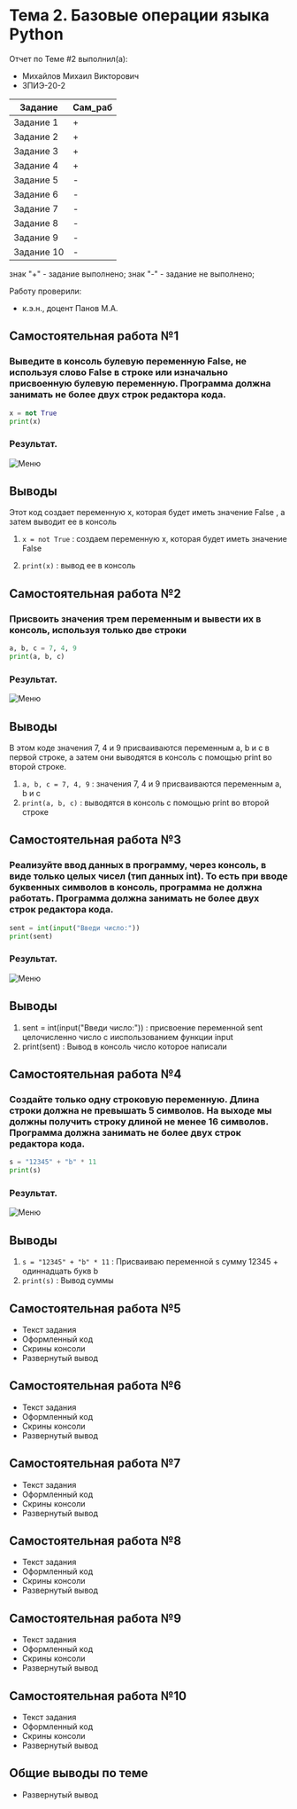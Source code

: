 # Тема 2. Базовые операции языка Python
Отчет по Теме #2 выполнил(а):
- Михайлов Михаил Викторович
- ЗПИЭ-20-2

| Задание | Сам_раб |
| ------ | ------ |
| Задание 1 | + |
| Задание 2 | + |
| Задание 3 | + |
| Задание 4 | + |
| Задание 5 | - |
| Задание 6 | - |
| Задание 7 | - |
| Задание 8 | - |
| Задание 9 | - |
| Задание 10 | - |

знак "+" - задание выполнено; знак "-" - задание не выполнено;

Работу проверили:
- к.э.н., доцент Панов М.А.

## Самостоятельная работа №1
### Выведите в консоль булевую переменную False, не используя слово False в строке или изначально присвоенную булевую переменную. Программа должна занимать не более двух строк редактора кода.

```python
x = not True
print(x)

```
### Результат.
![Меню](https://github.com/mihail-august/for-learn/blob/Tema_2/pic/2-1.png)

## Выводы
Этот код создает переменную x, которая будет иметь значение False , а затем выводит ее в консоль

1. `x = not True` : создаем переменную x, которая будет иметь значение False

2. `print(x)` : вывод ее в консоль
  
## Самостоятельная работа №2
### Присвоить значения трем переменным и вывести их в консоль, используя только две строки

```python
a, b, c = 7, 4, 9
print(a, b, c)

```
### Результат.
![Меню](https://github.com/mihail-august/for-learn/blob/Tema_2/pic/2-2.png)

## Выводы
В этом коде значения 7, 4 и 9 присваиваются переменным a, b и c в первой строке, а затем они выводятся в консоль с помощью print во второй строке.
1. `a, b, c = 7, 4, 9` : значения 7, 4 и 9 присваиваются переменным a, b и c
2. `print(a, b, c)` : выводятся в консоль с помощью print во второй строке
  
## Самостоятельная работа №3
### Реализуйте ввод данных в программу, через консоль, в виде только целых чисел (тип данных int). То есть при вводе буквенных символов в консоль, программа не должна работать. Программа должна занимать не более двух строк редактора кода.

```python
sent = int(input("Введи число:"))
print(sent)

```
### Результат.
![Меню](https://github.com/mihail-august/for-learn/blob/Tema_2/pic/2-3.png)

## Выводы
 1. sent = int(input("Введи число:"))  : присвоение переменной sent целочисленно число с ииспользованием функции input
 2. print(sent) : Вывод в консоль число которое написали
  
## Самостоятельная работа №4
### Создайте только одну строковую переменную. Длина строки должна не превышать 5 символов. На выходе мы должны получить строку длиной не менее 16 символов. Программа должна занимать не более двух строк редактора кода.

```python
s = "12345" + "b" * 11
print(s)

```
### Результат.
![Меню](https://github.com/mihail-august/for-learn/blob/Tema_2/pic/2-4.png)

## Выводы
1. `s = "12345" + "b" * 11` : Присваиваю переменной s сумму 12345 + одиннадцать букв b
2. `print(s)` : Вывод суммы
  
## Самостоятельная работа №5
- Текст задания
- Оформленный код
- Скрины консоли
- Развернутый вывод
  
## Самостоятельная работа №6
- Текст задания
- Оформленный код
- Скрины консоли
- Развернутый вывод
  
## Самостоятельная работа №7
- Текст задания
- Оформленный код
- Скрины консоли
- Развернутый вывод
  
## Самостоятельная работа №8
- Текст задания
- Оформленный код
- Скрины консоли
- Развернутый вывод
  
## Самостоятельная работа №9
- Текст задания
- Оформленный код
- Скрины консоли
- Развернутый вывод
  
## Самостоятельная работа №10
- Текст задания
- Оформленный код
- Скрины консоли
- Развернутый вывод

## Общие выводы по теме
- Развернутый вывод

